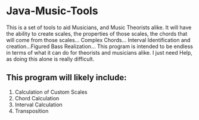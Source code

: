 # Java-Music-Tools
  This is a set of tools to aid Musicians, and Music Theorists alike. It will have the ability to create scales, the properties of those scales, the chords that will come from those scales... Complex Chords... Interval Identification and creation...Figured Bass Realization...
  This program is intended to be endless in terms of what it can do for theorists and musicians alike. I just need Help, as doing this alone is really difficult.
 
 ## This program will likely include:
  1. Calculation of Custom Scales
  2. Chord Calculation
  3. Interval Calculation
  4. Transposition
